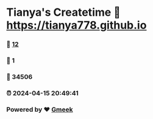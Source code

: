 # Tianya's Createtime :link: https://tianya778.github.io 
### :page_facing_up: [12](https://tianya778.github.io/tag.html) 
### :speech_balloon: 1 
### :hibiscus: 34506 
### :alarm_clock: 2024-04-15 20:49:41 
### Powered by :heart: [Gmeek](https://github.com/Meekdai/Gmeek)
